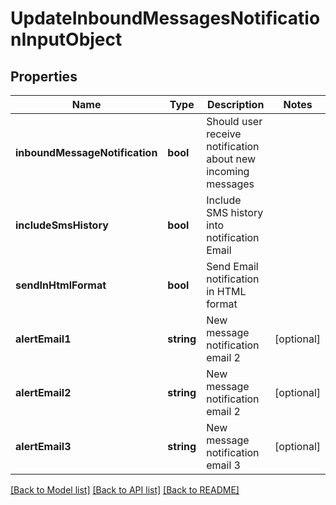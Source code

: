 # UpdateInboundMessagesNotificationInputObject

## Properties
Name | Type | Description | Notes
------------ | ------------- | ------------- | -------------
**inboundMessageNotification** | **bool** | Should user receive notification about new incoming messages | 
**includeSmsHistory** | **bool** | Include SMS history into notification Email | 
**sendInHtmlFormat** | **bool** | Send Email notification in HTML format | 
**alertEmail1** | **string** | New message notification email 2 | [optional] 
**alertEmail2** | **string** | New message notification email 2 | [optional] 
**alertEmail3** | **string** | New message notification email 3 | [optional] 

[[Back to Model list]](../README.md#documentation-for-models) [[Back to API list]](../README.md#documentation-for-api-endpoints) [[Back to README]](../README.md)


